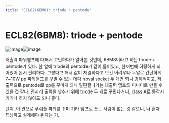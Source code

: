```yaml
---
title: "ECL82(6BM8): triode + pentode"
---
```

# ECL82(6BM8): triode + pentode

![image](29b1bdc0031e09c7d208c4298031aa3b.jpg)![image](59c9d685cbd1327b3e8529cb246b39ba.jpg)


저출력 파워앰프에 대해서 고민하다가 알아본 것인데, 6BM8이라고 하는 triode + pentode가 있다. 한 알에 triode와 pentode가 같이 들어있고, 한꺼번에 히팅하게 되어있어 몹시 편리하다. 그렇다고 해서 값이 저렴하다고 보긴 어려우나 두알로 간단하게 7~10W pp 파워앰프를 꾸밀 수 있는 데다 noval socket 두 개면 되니 경제적이고, 저출력으로 pentode로 pp를 꾸미게 되니 일단잘나가는 대출력 앰프의 미니미로 만들 수 있을 것 같다.
괜시리 출력을 낮추기 위해 triode 두 개로 꾸민다거나, class A로 동작시키거나 하지 않아도 되니 좋다.

단지..이 관으로 푸쉬풀 파워를 꾸며 기타 앰프로 쓰는 사람이 없는 것 같으니, 나 혼자 튜닝하고 설계해야 된다는 거..



